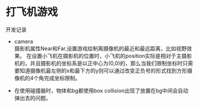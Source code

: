 # 打飞机游戏
开发记录
* camera  
摄影机属性Near和Far,设置游戏绘制离摄像机的最近和最远距离，比如视野效果。
在设置小飞机在摄影机的位置时，小飞机的position实际是相对于主摄影机的，并且摄影机的坐标系是以正中心为(0,0)的，那么当我们限制坐标时只需要知道摄像机最左侧的x和最下方的y则可以通过改变正负号的形式找到方形摄像机的4个角完成坐标限制。

- 在使用碰撞器时，物体和bg都使用box collision出现了放置在bg中间会自动弹出去的问题。